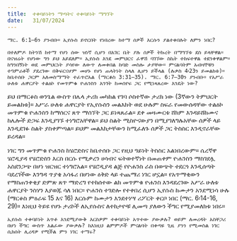 ```yaml
---
title:  ተቀባይነትን ማጣትና ተቀባይነት ማግኘት
date:   31/07/2024
---
```


`ማር. 6:1–6ን ያንብቡ። ኢየሱስ ይኖርበት የነበረው ከተማ ሰዎች እርሱን ያልተቀበሉት ለምን ነበር?`

`በተለምዶ ከትንሽ ከተማ የሆነ ሰው ዝነኛ ሲሆን በአገር ቤት ያሉ ሰዎች ትኩረት በማግኘቱ ደስ ይላቸዋል። በናዝሬት የሆነው ግን ይህ አይደለም። ኢየሱስ እንደ መምህርና ፈዋሽ ባገኘው ስኬት ተከፍተዋል ተደንቀዋልም። ከግንበኝነት ወደ መምህርነት ያሳየው ለውጥ ለመቀበል ከባድ መስሎ ታያቸው። ምናልባትም አብዛኞቹን ተዓምራቶች ያደረገው በቅፍርናሆም መሆኑ የሆነ ጠላትነት ስላለ ሊሆን ይችላል (ሉቃስ 4፡23ን ይመልከቱ)። ከቤተሰቡ ጋርም አለመስማማት ተፈጥሮአል (ማርቆስ 3:31–35). ማር. 6:7–30ን ያንብቡ። የአሥራ ሁለቱ ሐዋርያት ተልዕኮ የመጥምቁ ዮሐንስን አንገት ከመሰየፍ ጋር የሚነጻጸረው እንዴት ነው?`


ይህ በማርቆስ ወንጌል ውስጥ በሌላ ታሪክ መካከል የገባ ሶስተኛው ታሪክ ነው (3ኛውን ትምህርት ይመልከቱ)። አሥራ ሁለቱ ሐዋርያት የኢየሱስን መልእክት ወደ ሁሉም ስፍራ የመውሰዳቸው ተልዕኮ መጥምቁ ዮሐንስን ከማሰርና ጸጥ ማሰኘት ጋር ይነጻጸራል። ደቀ መዛሙርቱ ሸክም እንዳይሸከሙና ከሌሎች ድጋፍ እንዲያገኙ ተነግሮአቸዋል። ይህ ስልት ሚስዮናውያን በሚያገለግሉአቸው ሰዎች ላይ እንዲደገፉ ስልት ያስቀምጣል። ይህም መልእክታቸውን ከሚፈለጉ ሰዎች ጋር ትስስር እንዲኖራቸው ይረዳል።

ነገር ግን መጥምቁ ዮሐንስ ከሄሮድስና ከቤተሰቡ ጋር የዚህ ዓይነት ትስስር አልነበረውም። ሴረኛዋ ሄሮዲያዳ የሄሮድስን እርስ በርሱ የሚቃረን ሀሳብና ፍትወተኛነት በመጠቀም ዮሐንስን ማስገደሏ አስደንጋጭ በሆነ ዝርዝር ተነግሮአል። የሄሮዲያዳ ልጅ የዮሐንስ ራስ በወጭት ተደርጎ እንዲሰጣት ባደረገችው እንግዳ ጥያቄ አሳፋሪ በሆነው ዕቅድ ላይ ተጨማሪ ነገር ሆኗል። የአጥማቂውን የማስጠንቀቂያ ድምጽ ጸጥ ማድረግ የተከሰተው ልክ መጥምቁ ዮሐንስ እንዳደረገው አሥራ ሁለቱ ሐዋርያት ንስሃን እያወጁ ሳለ ነበር። ዮሐንስ ተገድሎ የተቀበረ ሲሆን ኢየሱስ ከሙታን አንደሚነሳ ሁሉ (ማርቆስ ምዕራፍ 15 እና 16) እርሱም ከሙታን እንደተነሣ ሪፖርት ቀርቦ ነበር (ማር. 6፡14-16, 29)። እነዚህ ትይዩ የሆኑ ታሪኮች ለኢየሱስና ለተከታዮቹ ሊመጣ ያለውን ችግር የሚያመለክቱ ነበሩ።

`ኢየሱስ ተቀባይነት አጥቶ እንደሚያውቅ እርስዎም ተቀባይነት አጥተው ያውቃሉ? ወይም ለመረዳት አስቸጋሪ በሆነ ችግር ውስጥ አልፈው ያውቃሉ? ከእነዚህ ልምምዶች ምናልባት በቀጣዩ ጊዜ ያንን የሚመስል ነገር ሲከሰት ሊረዳዎ የሚችል ምን ነገር ተማሩ?`